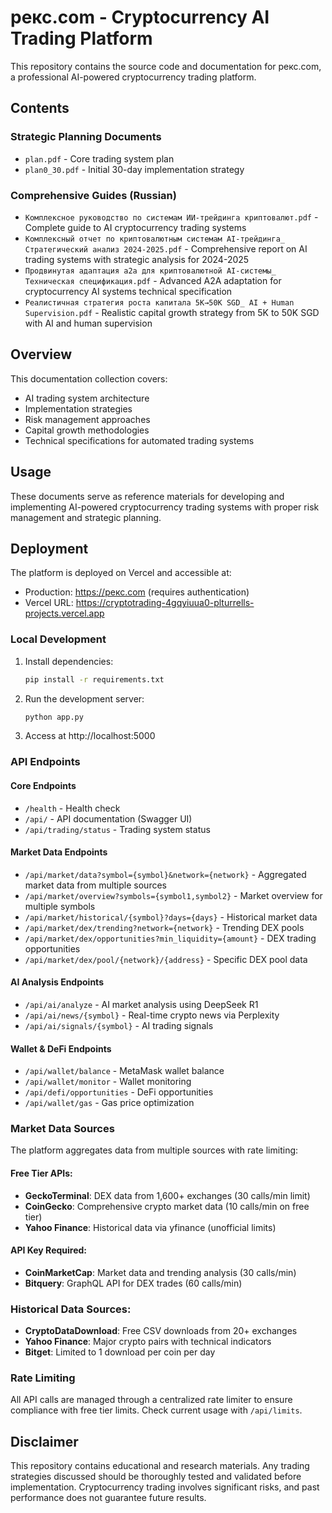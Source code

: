 # рекс.com - Cryptocurrency AI Trading Platform

This repository contains the source code and documentation for рекс.com, a professional AI-powered cryptocurrency trading platform.

## Contents

### Strategic Planning Documents
- `plan.pdf` - Core trading system plan
- `plan0_30.pdf` - Initial 30-day implementation strategy

### Comprehensive Guides (Russian)
- `Комплексное руководство по системам ИИ-трейдинга криптовалют.pdf` - Complete guide to AI cryptocurrency trading systems
- `Комплексный отчет по криптовалютным системам AI-трейдинга_ Стратегический анализ 2024-2025.pdf` - Comprehensive report on AI trading systems with strategic analysis for 2024-2025
- `Продвинутая адаптация a2a для криптовалютной AI-системы_ Техническая спецификация.pdf` - Advanced A2A adaptation for cryptocurrency AI systems technical specification
- `Реалистичная стратегия роста капитала 5K→50K SGD_ AI + Human Supervision.pdf` - Realistic capital growth strategy from 5K to 50K SGD with AI and human supervision

## Overview

This documentation collection covers:
- AI trading system architecture
- Implementation strategies
- Risk management approaches
- Capital growth methodologies
- Technical specifications for automated trading systems

## Usage

These documents serve as reference materials for developing and implementing AI-powered cryptocurrency trading systems with proper risk management and strategic planning.

## Deployment

The platform is deployed on Vercel and accessible at:
- Production: https://рекс.com (requires authentication)
- Vercel URL: https://cryptotrading-4gqyiuua0-plturrells-projects.vercel.app

### Local Development

1. Install dependencies:
   ```bash
   pip install -r requirements.txt
   ```

2. Run the development server:
   ```bash
   python app.py
   ```

3. Access at http://localhost:5000

### API Endpoints

#### Core Endpoints
- `/health` - Health check
- `/api/` - API documentation (Swagger UI)
- `/api/trading/status` - Trading system status

#### Market Data Endpoints
- `/api/market/data?symbol={symbol}&network={network}` - Aggregated market data from multiple sources
- `/api/market/overview?symbols={symbol1,symbol2}` - Market overview for multiple symbols
- `/api/market/historical/{symbol}?days={days}` - Historical market data
- `/api/market/dex/trending?network={network}` - Trending DEX pools
- `/api/market/dex/opportunities?min_liquidity={amount}` - DEX trading opportunities
- `/api/market/dex/pool/{network}/{address}` - Specific DEX pool data

#### AI Analysis Endpoints
- `/api/ai/analyze` - AI market analysis using DeepSeek R1
- `/api/ai/news/{symbol}` - Real-time crypto news via Perplexity
- `/api/ai/signals/{symbol}` - AI trading signals

#### Wallet & DeFi Endpoints
- `/api/wallet/balance` - MetaMask wallet balance
- `/api/wallet/monitor` - Wallet monitoring
- `/api/defi/opportunities` - DeFi opportunities
- `/api/wallet/gas` - Gas price optimization

### Market Data Sources

The platform aggregates data from multiple sources with rate limiting:

#### Free Tier APIs:
- **GeckoTerminal**: DEX data from 1,600+ exchanges (30 calls/min limit)
- **CoinGecko**: Comprehensive crypto market data (10 calls/min on free tier)
- **Yahoo Finance**: Historical data via yfinance (unofficial limits)

#### API Key Required:
- **CoinMarketCap**: Market data and trending analysis (30 calls/min)
- **Bitquery**: GraphQL API for DEX trades (60 calls/min)

### Historical Data Sources:
- **CryptoDataDownload**: Free CSV downloads from 20+ exchanges
- **Yahoo Finance**: Major crypto pairs with technical indicators
- **Bitget**: Limited to 1 download per coin per day

### Rate Limiting

All API calls are managed through a centralized rate limiter to ensure compliance with free tier limits. Check current usage with `/api/limits`.

## Disclaimer

This repository contains educational and research materials. Any trading strategies discussed should be thoroughly tested and validated before implementation. Cryptocurrency trading involves significant risks, and past performance does not guarantee future results.